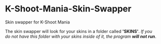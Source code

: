 # K-Shoot-Mania-Skin-Swapper
Skin swapper for K-Shoot Mania

The skin swapper will look for your skins in a folder called **'SKINS'**.
*If you do not have this folder with your skins inside of it, the program **will not run***.
